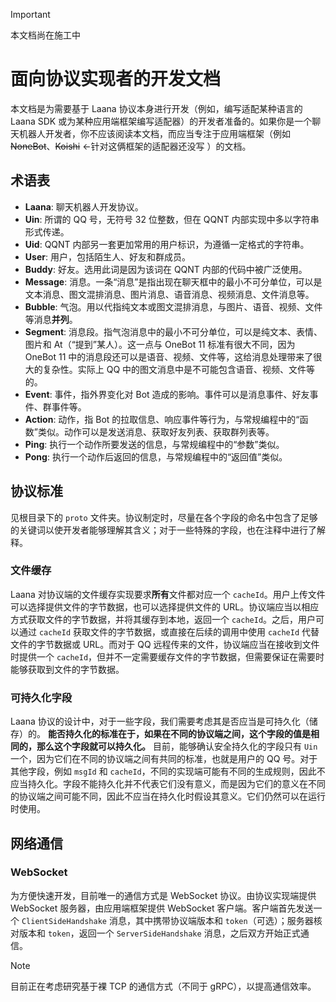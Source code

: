 > [!IMPORTANT]
> 本文档尚在施工中

# 面向协议实现者的开发文档

本文档是为需要基于 Laana 协议本身进行开发（例如，编写适配某种语言的 Laana SDK 或为某种应用端框架编写适配器）的开发者准备的。如果你是一个聊天机器人开发者，你不应该阅读本文档，而应当专注于应用端框架（例如 ~~NoneBot~~、~~Koishi~~ ←针对这俩框架的适配器还没写 ）的文档。

## 术语表

- **Laana**: 聊天机器人开发协议。
- **Uin**: 所谓的 QQ 号，无符号 32 位整数，但在 QQNT 内部实现中多以字符串形式传递。
- **Uid**: QQNT 内部另一套更加常用的用户标识，为遵循一定格式的字符串。
- **User**: 用户，包括陌生人、好友和群成员。
- **Buddy**: 好友。选用此词是因为该词在 QQNT 内部的代码中被广泛使用。
- **Message**: 消息。一条“消息”是指出现在聊天框中的最小不可分单位，可以是文本消息、图文混排消息、图片消息、语音消息、视频消息、文件消息等。
- **Bubble**: 气泡。用以代指纯文本或图文混排消息，与图片、语音、视频、文件等消息**并列**。
- **Segment**: 消息段。指气泡消息中的最小不可分单位，可以是纯文本、表情、图片和 At（“提到”某人）。这一点与 OneBot 11 标准有很大不同，因为 OneBot 11 中的消息段还可以是语音、视频、文件等，这给消息处理带来了很大的复杂性。实际上 QQ 中的图文消息中是不可能包含语音、视频、文件等的。
- **Event**: 事件，指外界变化对 Bot 造成的影响。事件可以是消息事件、好友事件、群事件等。
- **Action**: 动作，指 Bot 的拉取信息、响应事件等行为，与常规编程中的“函数”类似。动作可以是发送消息、获取好友列表、获取群列表等。
- **Ping**: 执行一个动作所要发送的信息，与常规编程中的“参数”类似。
- **Pong**: 执行一个动作后返回的信息，与常规编程中的“返回值”类似。

## 协议标准

见根目录下的 `proto` 文件夹。协议制定时，尽量在各个字段的命名中包含了足够的关键词以使开发者能够理解其含义；对于一些特殊的字段，也在注释中进行了解释。

### 文件缓存

Laana 对协议端的文件缓存实现要求**所有**文件都对应一个 `cacheId`。用户上传文件可以选择提供文件的字节数据，也可以选择提供文件的 URL。协议端应当以相应方式获取文件的字节数据，并将其缓存到本地，返回一个 `cacheId`。之后，用户可以通过 `cacheId` 获取文件的字节数据，或直接在后续的调用中使用 `cacheId` 代替文件的字节数据或 URL。而对于 QQ 远程传来的文件，协议端应当在接收到文件时提供一个 `cacheId`，但并不一定需要缓存文件的字节数据，但需要保证在需要时能够获取到文件的字节数据。

### 可持久化字段

Laana 协议的设计中，对于一些字段，我们需要考虑其是否应当是可持久化（储存）的。 **能否持久化的标准在于，如果在不同的协议端之间，这个字段的值是相同的，那么这个字段就可以持久化。** 目前，能够确认安全持久化的字段只有 `Uin` 一个，因为它们在不同的协议端之间有共同的标准，也就是用户的 QQ 号。对于其他字段，例如 `msgId` 和 `cacheId`，不同的实现端可能有不同的生成规则，因此不应当持久化。字段不能持久化并不代表它们没有意义，而是因为它们的意义在不同的协议端之间可能不同，因此不应当在持久化时假设其意义。它们仍然可以在运行时使用。

## 网络通信

### WebSocket

为方便快速开发，目前唯一的通信方式是 WebSocket 协议。由协议实现端提供 WebSocket 服务器，由应用端框架提供 WebSocket 客户端。客户端首先发送一个 `ClientSideHandshake` 消息，其中携带协议端版本和 `token`（可选）；服务器核对版本和 `token`，返回一个 `ServerSideHandshake` 消息，之后双方开始正式通信。

> [!NOTE]
> 目前正在考虑研究基于裸 TCP 的通信方式（不同于 gRPC），以提高通信效率。